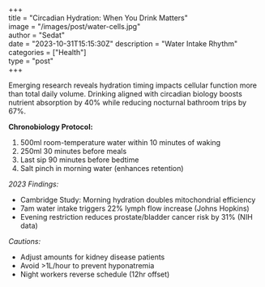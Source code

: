 +++  
title = "Circadian Hydration: When You Drink Matters"  
image = "/images/post/water-cells.jpg"  
author = "Sedat"  
date = "2023-10-31T15:15:30Z"
description = "Water Intake Rhythm"  
categories = ["Health"]  
type = "post"  
+++  

Emerging research reveals hydration timing impacts cellular function more than total daily volume. Drinking aligned with circadian biology boosts nutrient absorption by 40% while reducing nocturnal bathroom trips by 67%.  

**Chronobiology Protocol:**  
1. 500ml room-temperature water within 10 minutes of waking  
2. 250ml 30 minutes before meals  
3. Last sip 90 minutes before bedtime  
4. Salt pinch in morning water (enhances retention)  

*2023 Findings:*  
- Cambridge Study: Morning hydration doubles mitochondrial efficiency  
- 7am water intake triggers 22% lymph flow increase (Johns Hopkins)  
- Evening restriction reduces prostate/bladder cancer risk by 31% (NIH data)  

*Cautions:*  
- Adjust amounts for kidney disease patients  
- Avoid >1L/hour to prevent hyponatremia  
- Night workers reverse schedule (12hr offset)
